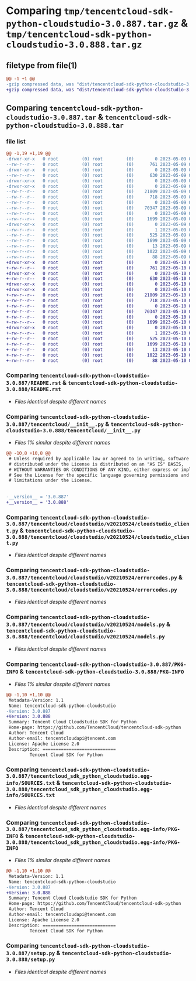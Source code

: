 # Comparing `tmp/tencentcloud-sdk-python-cloudstudio-3.0.887.tar.gz` & `tmp/tencentcloud-sdk-python-cloudstudio-3.0.888.tar.gz`

## filetype from file(1)

```diff
@@ -1 +1 @@
-gzip compressed data, was "dist/tencentcloud-sdk-python-cloudstudio-3.0.887.tar", last modified: Tue May  9 02:37:02 2023, max compression
+gzip compressed data, was "dist/tencentcloud-sdk-python-cloudstudio-3.0.888.tar", last modified: Wed May 10 02:01:38 2023, max compression
```

## Comparing `tencentcloud-sdk-python-cloudstudio-3.0.887.tar` & `tencentcloud-sdk-python-cloudstudio-3.0.888.tar`

### file list

```diff
@@ -1,19 +1,19 @@
-drwxr-xr-x   0 root         (0) root         (0)        0 2023-05-09 02:37:02.000000 tencentcloud-sdk-python-cloudstudio-3.0.887/
--rw-r--r--   0 root         (0) root         (0)      761 2023-05-09 02:37:02.000000 tencentcloud-sdk-python-cloudstudio-3.0.887/README.rst
-drwxr-xr-x   0 root         (0) root         (0)        0 2023-05-09 02:37:02.000000 tencentcloud-sdk-python-cloudstudio-3.0.887/tencentcloud/
--rw-r--r--   0 root         (0) root         (0)      630 2023-05-09 02:37:02.000000 tencentcloud-sdk-python-cloudstudio-3.0.887/tencentcloud/__init__.py
-drwxr-xr-x   0 root         (0) root         (0)        0 2023-05-09 02:37:02.000000 tencentcloud-sdk-python-cloudstudio-3.0.887/tencentcloud/cloudstudio/
-drwxr-xr-x   0 root         (0) root         (0)        0 2023-05-09 02:37:02.000000 tencentcloud-sdk-python-cloudstudio-3.0.887/tencentcloud/cloudstudio/v20210524/
--rw-r--r--   0 root         (0) root         (0)    21809 2023-05-09 02:37:02.000000 tencentcloud-sdk-python-cloudstudio-3.0.887/tencentcloud/cloudstudio/v20210524/cloudstudio_client.py
--rw-r--r--   0 root         (0) root         (0)      718 2023-05-09 02:37:02.000000 tencentcloud-sdk-python-cloudstudio-3.0.887/tencentcloud/cloudstudio/v20210524/errorcodes.py
--rw-r--r--   0 root         (0) root         (0)        0 2023-05-09 02:37:02.000000 tencentcloud-sdk-python-cloudstudio-3.0.887/tencentcloud/cloudstudio/v20210524/__init__.py
--rw-r--r--   0 root         (0) root         (0)    70347 2023-05-09 02:37:02.000000 tencentcloud-sdk-python-cloudstudio-3.0.887/tencentcloud/cloudstudio/v20210524/models.py
--rw-r--r--   0 root         (0) root         (0)        0 2023-05-09 02:37:02.000000 tencentcloud-sdk-python-cloudstudio-3.0.887/tencentcloud/cloudstudio/__init__.py
--rw-r--r--   0 root         (0) root         (0)     1699 2023-05-09 02:37:02.000000 tencentcloud-sdk-python-cloudstudio-3.0.887/PKG-INFO
-drwxr-xr-x   0 root         (0) root         (0)        0 2023-05-09 02:37:02.000000 tencentcloud-sdk-python-cloudstudio-3.0.887/tencentcloud_sdk_python_cloudstudio.egg-info/
--rw-r--r--   0 root         (0) root         (0)        1 2023-05-09 02:37:02.000000 tencentcloud-sdk-python-cloudstudio-3.0.887/tencentcloud_sdk_python_cloudstudio.egg-info/dependency_links.txt
--rw-r--r--   0 root         (0) root         (0)      525 2023-05-09 02:37:02.000000 tencentcloud-sdk-python-cloudstudio-3.0.887/tencentcloud_sdk_python_cloudstudio.egg-info/SOURCES.txt
--rw-r--r--   0 root         (0) root         (0)     1699 2023-05-09 02:37:02.000000 tencentcloud-sdk-python-cloudstudio-3.0.887/tencentcloud_sdk_python_cloudstudio.egg-info/PKG-INFO
--rw-r--r--   0 root         (0) root         (0)       13 2023-05-09 02:37:02.000000 tencentcloud-sdk-python-cloudstudio-3.0.887/tencentcloud_sdk_python_cloudstudio.egg-info/top_level.txt
--rw-r--r--   0 root         (0) root         (0)     1022 2023-05-09 02:37:02.000000 tencentcloud-sdk-python-cloudstudio-3.0.887/setup.py
--rw-r--r--   0 root         (0) root         (0)       88 2023-05-09 02:37:02.000000 tencentcloud-sdk-python-cloudstudio-3.0.887/setup.cfg
+drwxr-xr-x   0 root         (0) root         (0)        0 2023-05-10 02:01:38.000000 tencentcloud-sdk-python-cloudstudio-3.0.888/
+-rw-r--r--   0 root         (0) root         (0)      761 2023-05-10 02:01:37.000000 tencentcloud-sdk-python-cloudstudio-3.0.888/README.rst
+drwxr-xr-x   0 root         (0) root         (0)        0 2023-05-10 02:01:38.000000 tencentcloud-sdk-python-cloudstudio-3.0.888/tencentcloud/
+-rw-r--r--   0 root         (0) root         (0)      630 2023-05-10 02:01:37.000000 tencentcloud-sdk-python-cloudstudio-3.0.888/tencentcloud/__init__.py
+drwxr-xr-x   0 root         (0) root         (0)        0 2023-05-10 02:01:38.000000 tencentcloud-sdk-python-cloudstudio-3.0.888/tencentcloud/cloudstudio/
+drwxr-xr-x   0 root         (0) root         (0)        0 2023-05-10 02:01:38.000000 tencentcloud-sdk-python-cloudstudio-3.0.888/tencentcloud/cloudstudio/v20210524/
+-rw-r--r--   0 root         (0) root         (0)    21809 2023-05-10 02:01:37.000000 tencentcloud-sdk-python-cloudstudio-3.0.888/tencentcloud/cloudstudio/v20210524/cloudstudio_client.py
+-rw-r--r--   0 root         (0) root         (0)      718 2023-05-10 02:01:37.000000 tencentcloud-sdk-python-cloudstudio-3.0.888/tencentcloud/cloudstudio/v20210524/errorcodes.py
+-rw-r--r--   0 root         (0) root         (0)        0 2023-05-10 02:01:37.000000 tencentcloud-sdk-python-cloudstudio-3.0.888/tencentcloud/cloudstudio/v20210524/__init__.py
+-rw-r--r--   0 root         (0) root         (0)    70347 2023-05-10 02:01:37.000000 tencentcloud-sdk-python-cloudstudio-3.0.888/tencentcloud/cloudstudio/v20210524/models.py
+-rw-r--r--   0 root         (0) root         (0)        0 2023-05-10 02:01:37.000000 tencentcloud-sdk-python-cloudstudio-3.0.888/tencentcloud/cloudstudio/__init__.py
+-rw-r--r--   0 root         (0) root         (0)     1699 2023-05-10 02:01:38.000000 tencentcloud-sdk-python-cloudstudio-3.0.888/PKG-INFO
+drwxr-xr-x   0 root         (0) root         (0)        0 2023-05-10 02:01:38.000000 tencentcloud-sdk-python-cloudstudio-3.0.888/tencentcloud_sdk_python_cloudstudio.egg-info/
+-rw-r--r--   0 root         (0) root         (0)        1 2023-05-10 02:01:38.000000 tencentcloud-sdk-python-cloudstudio-3.0.888/tencentcloud_sdk_python_cloudstudio.egg-info/dependency_links.txt
+-rw-r--r--   0 root         (0) root         (0)      525 2023-05-10 02:01:38.000000 tencentcloud-sdk-python-cloudstudio-3.0.888/tencentcloud_sdk_python_cloudstudio.egg-info/SOURCES.txt
+-rw-r--r--   0 root         (0) root         (0)     1699 2023-05-10 02:01:38.000000 tencentcloud-sdk-python-cloudstudio-3.0.888/tencentcloud_sdk_python_cloudstudio.egg-info/PKG-INFO
+-rw-r--r--   0 root         (0) root         (0)       13 2023-05-10 02:01:38.000000 tencentcloud-sdk-python-cloudstudio-3.0.888/tencentcloud_sdk_python_cloudstudio.egg-info/top_level.txt
+-rw-r--r--   0 root         (0) root         (0)     1022 2023-05-10 02:01:37.000000 tencentcloud-sdk-python-cloudstudio-3.0.888/setup.py
+-rw-r--r--   0 root         (0) root         (0)       88 2023-05-10 02:01:38.000000 tencentcloud-sdk-python-cloudstudio-3.0.888/setup.cfg
```

### Comparing `tencentcloud-sdk-python-cloudstudio-3.0.887/README.rst` & `tencentcloud-sdk-python-cloudstudio-3.0.888/README.rst`

 * *Files identical despite different names*

### Comparing `tencentcloud-sdk-python-cloudstudio-3.0.887/tencentcloud/__init__.py` & `tencentcloud-sdk-python-cloudstudio-3.0.888/tencentcloud/__init__.py`

 * *Files 1% similar despite different names*

```diff
@@ -10,8 +10,8 @@
 # Unless required by applicable law or agreed to in writing, software
 # distributed under the License is distributed on an "AS IS" BASIS,
 # WITHOUT WARRANTIES OR CONDITIONS OF ANY KIND, either express or implied.
 # See the License for the specific language governing permissions and
 # limitations under the License.
 
 
-__version__ = '3.0.887'
+__version__ = '3.0.888'
```

### Comparing `tencentcloud-sdk-python-cloudstudio-3.0.887/tencentcloud/cloudstudio/v20210524/cloudstudio_client.py` & `tencentcloud-sdk-python-cloudstudio-3.0.888/tencentcloud/cloudstudio/v20210524/cloudstudio_client.py`

 * *Files identical despite different names*

### Comparing `tencentcloud-sdk-python-cloudstudio-3.0.887/tencentcloud/cloudstudio/v20210524/errorcodes.py` & `tencentcloud-sdk-python-cloudstudio-3.0.888/tencentcloud/cloudstudio/v20210524/errorcodes.py`

 * *Files identical despite different names*

### Comparing `tencentcloud-sdk-python-cloudstudio-3.0.887/tencentcloud/cloudstudio/v20210524/models.py` & `tencentcloud-sdk-python-cloudstudio-3.0.888/tencentcloud/cloudstudio/v20210524/models.py`

 * *Files identical despite different names*

### Comparing `tencentcloud-sdk-python-cloudstudio-3.0.887/PKG-INFO` & `tencentcloud-sdk-python-cloudstudio-3.0.888/PKG-INFO`

 * *Files 1% similar despite different names*

```diff
@@ -1,10 +1,10 @@
 Metadata-Version: 1.1
 Name: tencentcloud-sdk-python-cloudstudio
-Version: 3.0.887
+Version: 3.0.888
 Summary: Tencent Cloud Cloudstudio SDK for Python
 Home-page: https://github.com/TencentCloud/tencentcloud-sdk-python
 Author: Tencent Cloud
 Author-email: tencentcloudapi@tencent.com
 License: Apache License 2.0
 Description: ============================
         Tencent Cloud SDK for Python
```

### Comparing `tencentcloud-sdk-python-cloudstudio-3.0.887/tencentcloud_sdk_python_cloudstudio.egg-info/SOURCES.txt` & `tencentcloud-sdk-python-cloudstudio-3.0.888/tencentcloud_sdk_python_cloudstudio.egg-info/SOURCES.txt`

 * *Files identical despite different names*

### Comparing `tencentcloud-sdk-python-cloudstudio-3.0.887/tencentcloud_sdk_python_cloudstudio.egg-info/PKG-INFO` & `tencentcloud-sdk-python-cloudstudio-3.0.888/tencentcloud_sdk_python_cloudstudio.egg-info/PKG-INFO`

 * *Files 1% similar despite different names*

```diff
@@ -1,10 +1,10 @@
 Metadata-Version: 1.1
 Name: tencentcloud-sdk-python-cloudstudio
-Version: 3.0.887
+Version: 3.0.888
 Summary: Tencent Cloud Cloudstudio SDK for Python
 Home-page: https://github.com/TencentCloud/tencentcloud-sdk-python
 Author: Tencent Cloud
 Author-email: tencentcloudapi@tencent.com
 License: Apache License 2.0
 Description: ============================
         Tencent Cloud SDK for Python
```

### Comparing `tencentcloud-sdk-python-cloudstudio-3.0.887/setup.py` & `tencentcloud-sdk-python-cloudstudio-3.0.888/setup.py`

 * *Files identical despite different names*

